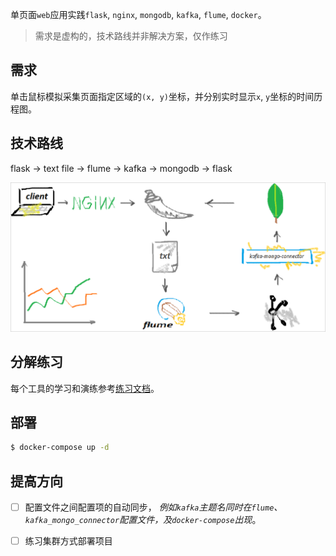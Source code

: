 单页面`web`应用实践`flask`, `nginx`, `mongodb`, `kafka`, `flume`, `docker`。

> 需求是虚构的，技术路线并非解决方案，仅作练习

## 需求

单击鼠标模拟采集页面指定区域的`(x, y)`坐标，并分别实时显示`x`, `y`坐标的时间历程图。


## 技术路线

flask -> text file -> flume -> kafka -> mongodb -> flask

![loadmap](./doc/loadmap.png)


## 分解练习

每个工具的学习和演练参考[练习文档](doc/readme.md)。

## 部署

```bash
$ docker-compose up -d
```

## 提高方向

- [ ] 配置文件之间配置项的自动同步， *例如`kafka`主题名同时在`flume`、`kafka_mongo_connector`配置文件，及`docker-compose`出现*。

- [ ] 练习集群方式部署项目


